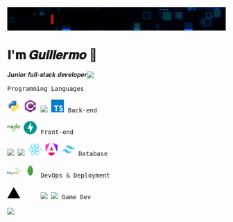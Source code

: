 <img src="./hello.gif" style="display:block;float:none;margin-left:auto;margin-right:auto" />

# 𝐈'𝐦 𝑮𝒖𝒊𝒍𝒍𝒆𝒓𝒎𝒐 👋
<span style="display:flex;align-items:center">𝐉𝒖𝒏𝒊𝒐𝒓 𝒇𝒖𝒍𝒍-𝒔𝒕𝒂𝒄𝒌 𝒅𝒆𝒗𝒆𝒍𝒐𝒑𝒆𝒓 <img src="./assets/coding.gif" style="width:50px;heigth:auto"/></span>

> 


  <kbd>
    <kbd>Programming Languages</kbd>
    <br>
    <br>
    <img width="30px" src="https://raw.githubusercontent.com/devicons/devicon/refs/heads/master/icons/python/python-original.svg" /> 
  <img width="30px" src="https://raw.githubusercontent.com/devicons/devicon/refs/heads/master/icons/csharp/csharp-original.svg" /> 
    <img width="30px" src="https://cdn.jsdelivr.net/gh/devicons/devicon/icons/javascript/javascript-original.svg" />
    <img width="30px" src="https://raw.githubusercontent.com/devicons/devicon/refs/heads/master/icons/typescript/typescript-original.svg" /> 
     
  </kbd>
  <kbd>
    <kbd>Back-end</kbd>
    <br>
    <br>
    <img width="30px" src="https://raw.githubusercontent.com/devicons/devicon/refs/heads/master/icons/nodejs/nodejs-plain-wordmark.svg" />
    <img width="30px" src="https://raw.githubusercontent.com/devicons/devicon/refs/heads/master/icons/fastapi/fastapi-original.svg" />
   
    
  </kbd>
  <kbd>
    <kbd>Front-end</kbd>
    <br>
    <br>
    <img width="30px" src="https://cdn.jsdelivr.net/gh/devicons/devicon/icons/html5/html5-original.svg" /> 
    <img width="30px" src="https://cdn.jsdelivr.net/gh/devicons/devicon/icons/css3/css3-plain.svg" /> 
    <img width="30px" src="https://raw.githubusercontent.com/devicons/devicon/refs/heads/master/icons/react/react-original.svg" /> 

  <img width="30px" src="https://raw.githubusercontent.com/devicons/devicon/refs/heads/master/icons/angular/angular-original.svg" />

  <img width="30px" src="https://raw.githubusercontent.com/devicons/devicon/refs/heads/master/icons/tailwindcss/tailwindcss-original.svg" />
   

  </kbd>
  
  

 <kbd>
    <kbd>Database</kbd>
    <br>
    <br>
    <img width="30px" src="https://raw.githubusercontent.com/devicons/devicon/refs/heads/master/icons/mysql/mysql-original-wordmark.svg" />
    <img width="30px" src="https://raw.githubusercontent.com/devicons/devicon/refs/heads/master/icons/mongodb/mongodb-original.svg" />
  </kbd>
  <kbd>
    <kbd>DevOps & Deployment</kbd>
    <br>
    <br>
    <img width="30px" src="https://raw.githubusercontent.com/devicons/devicon/refs/heads/master/icons/vercel/vercel-original.svg" />
    <img width="30px" src="https://raw.githubusercontent.com/devicons/devicon/refs/heads/master/icons/railway/railway-original.svg" />
    <img width="30px" src="https://cdn.jsdelivr.net/gh/devicons/devicon/icons/git/git-plain.svg" />
    <img width="30px" src="https://cdn.jsdelivr.net/gh/devicons/devicon/icons/docker/docker-plain.svg" />
  </kbd>
 
   <kbd>
    <kbd>Game Dev</kbd>
    <br>
    <br>
    <img width="30px" src="https://cdn.jsdelivr.net/gh/devicons/devicon/icons/unity/unity-original.svg" />
  </kbd>
</p>



